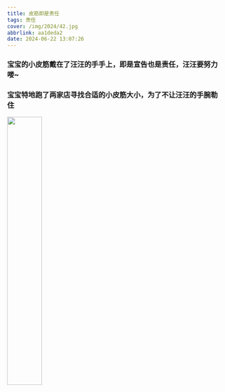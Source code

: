 ```yaml
---
title: 皮筋即是责任
tags: 责任
cover: /img/2024/42.jpg
abbrlink: aa1deda2
date: 2024-06-22 13:07:26
---
```

### 宝宝的小皮筋戴在了汪汪的手手上，即是宣告也是责任，汪汪要努力喽~
### 宝宝特地跑了两家店寻找合适的小皮筋大小，为了不让汪汪的手腕勒住
<img src="/img/2024/42.jpg" width="40%" height="40%">

